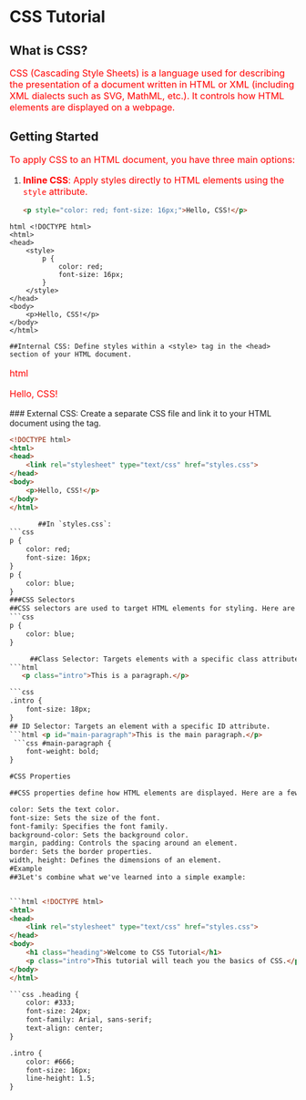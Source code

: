 # CSS Tutorial

## What is CSS?

CSS (Cascading Style Sheets) is a language used for describing the presentation of a document written in HTML or XML (including XML dialects such as SVG, MathML, etc.). It controls how HTML elements are displayed on a webpage.

## Getting Started

To apply CSS to an HTML document, you have three main options:

1. **Inline CSS**: Apply styles directly to HTML elements using the `style` attribute.

   ```html
   <p style="color: red; font-size: 16px;">Hello, CSS!</p>

```
html <!DOCTYPE html>
<html>
<head>
    <style>
        p {
            color: red;
            font-size: 16px;
        }
    </style>
</head>
<body>
    <p>Hello, CSS!</p>
</body>
</html>

##Internal CSS: Define styles within a <style> tag in the <head> section of your HTML document.

```
html <!DOCTYPE html>
<html>
<head>
    <style>
        p {
            color: red;
            font-size: 16px;
        }
    </style>
</head>
<body>
    <p>Hello, CSS!</p>
</body>
</html>
    ### External CSS: Create a separate CSS file and link it to your HTML document using the <link> tag.

```html
<!DOCTYPE html>
<html>
<head>
    <link rel="stylesheet" type="text/css" href="styles.css">
</head>
<body>
    <p>Hello, CSS!</p>
</body>
</html>

       ##In `styles.css`:
```css
p {
    color: red;
    font-size: 16px;
}
p {
    color: blue;
}
###CSS Selectors
##CSS selectors are used to target HTML elements for styling. Here are a few commonly used selectors:
```css
p {
    color: blue;
}

     ##Class Selector: Targets elements with a specific class attribute.
```html
   <p class="intro">This is a paragraph.</p>

```css
.intro {
    font-size: 18px;
}
## ID Selector: Targets an element with a specific ID attribute.
```html <p id="main-paragraph">This is the main paragraph.</p>
 ```css #main-paragraph {
    font-weight: bold;
}

#CSS Properties

##CSS properties define how HTML elements are displayed. Here are a few common properties:

color: Sets the text color.
font-size: Sets the size of the font.
font-family: Specifies the font family.
background-color: Sets the background color.
margin, padding: Controls the spacing around an element.
border: Sets the border properties.
width, height: Defines the dimensions of an element.
#Example
##3Let's combine what we've learned into a simple example:


```html <!DOCTYPE html>
<html>
<head>
    <link rel="stylesheet" type="text/css" href="styles.css">
</head>
<body>
    <h1 class="heading">Welcome to CSS Tutorial</h1>
    <p class="intro">This tutorial will teach you the basics of CSS.</p>
</body>
</html>

```css .heading {
    color: #333;
    font-size: 24px;
    font-family: Arial, sans-serif;
    text-align: center;
}

.intro {
    color: #666;
    font-size: 16px;
    line-height: 1.5;
}
